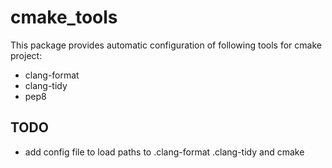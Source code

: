 # cmake_tools
This package provides automatic configuration of following tools for cmake project:
* clang-format
* clang-tidy
* pep8

## TODO
* add config file to load paths to .clang-format .clang-tidy and cmake
